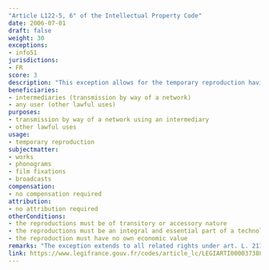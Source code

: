 ```yaml
---
"Article L122-5, 6° of the Intellectual Property Code"
date: 2006-07-01
draft: false
weight: 30
exceptions:
- info51
jurisdictions:
- FR
score: 3
description: "This exception allows for the temporary reproduction having transitory or accessory nature, when it is an integral and essential part of a technological process and it has the sole purpose to allow the lawful use of the work or its transmission between parties by way of a network using an intermediary; however, this temporary reproduction which can only relate to works other than software and databases may not have its own economic value." 
beneficiaries:
- intermediaries (transmission by way of a network)
- any user (other lawful uses)
purposes: 
- transmission by way of a network using an intermediary
- other lawful uses
usage:
- temporary reproduction
subjectmatter:
- works
- phonograms
- film fixations
- broadcasts
compensation:
- no compensation required
attribution: 
- no attribution required
otherConditions: 
- the reproductions must be of transitory or accessory nature
- the reproductions must be an integral and essential part of a technological process
- the reproduction must have no own economic value
remarks: "The exception extends to all related rights under art. L. 211-3, 5° IPC. Software and databases are expressly excluded from the scope of the exception."
link: https://www.legifrance.gouv.fr/codes/article_lc/LEGIARTI000037388886/
---
```

